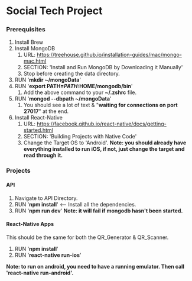 # Social Tech Project

### Prerequisites

1. Install Brew
2. Install MongoDB
    1. URL: https://treehouse.github.io/installation-guides/mac/mongo-mac.html
    2. SECTION: 'Install and Run MongoDB by Downloading it Manually'
    3. Stop before creating the data directory.
3. RUN '**mkdir ~/mongoData**'
4. RUN '**export PATH=$PATH:$HOME/mongodb/bin**'
    1. Add the above command to your **~/.zshrc** file.
5. RUN '**mongod --dbpath ~/mongoData**'
    1. You should see a lot of text & "**waiting for connections on port 27017**" at the end.
6. Install React-Native
    1. URL: https://facebook.github.io/react-native/docs/getting-started.html
    2. SECTION: 'Building Projects with Native Code'
    3. Change the Target OS to 'Android'. **Note: you should already have everything installed to run iOS,
               if not, just change the target and read through it.**

### Projects

#### API
1. Navigate to API Directory.
2. RUN '**npm install**' <-- Install all the dependencies.
3. RUN '**npm run dev**' **Note: it will fail if mongodb hasn't been started.**

#### React-Native Apps

This should be the same for both the QR_Generator & QR_Scanner.

1. RUN '**npm install**'
2. RUN '**react-native run-ios**'

**Note: to run on android, you need to have a running emulator. Then call 'react-native run-android'.**
